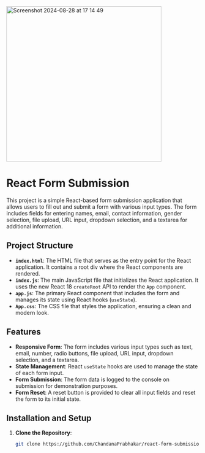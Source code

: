 
<img width="405" alt="Screenshot 2024-08-28 at 17 14 49" src="https://github.com/user-attachments/assets/5c264a47-7b84-4b4b-bf3b-097242b5fde5">

# React Form Submission

This project is a simple React-based form submission application that allows users to fill out and submit a form with various input types. The form includes fields for entering names, email, contact information, gender selection, file upload, URL input, dropdown selection, and a textarea for additional information.

## Project Structure

- **`index.html`**: The HTML file that serves as the entry point for the React application. It contains a root div where the React components are rendered.
- **`index.js`**: The main JavaScript file that initializes the React application. It uses the new React 18 `createRoot` API to render the `App` component.
- **`app.js`**: The primary React component that includes the form and manages its state using React hooks (`useState`).
- **`App.css`**: The CSS file that styles the application, ensuring a clean and modern look.

## Features

- **Responsive Form**: The form includes various input types such as text, email, number, radio buttons, file upload, URL input, dropdown selection, and a textarea.
- **State Management**: React `useState` hooks are used to manage the state of each form input.
- **Form Submission**: The form data is logged to the console on submission for demonstration purposes.
- **Form Reset**: A reset button is provided to clear all input fields and reset the form to its initial state.

## Installation and Setup

1. **Clone the Repository**:
   ```bash
   git clone https://github.com/ChandanaPrabhakar/react-form-submission.git
